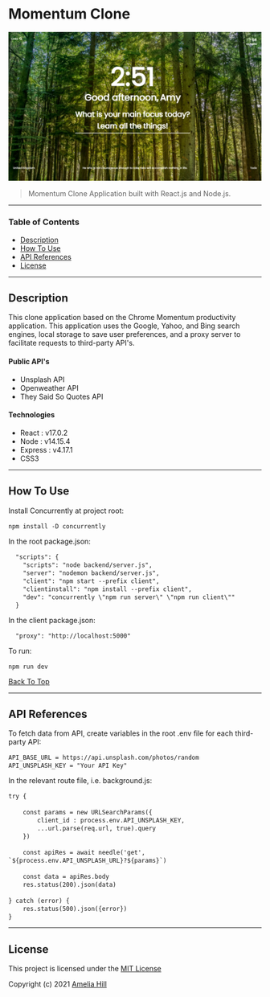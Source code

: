 # Momentum Clone

![Project Image](weather.png)

> Momentum Clone Application built with React.js and Node.js.

---

### Table of Contents

- [Description](#description)
- [How To Use](#how-to-use)
- [API References](#references)
- [License](#license)

---

## Description

This clone application based on the Chrome Momentum productivity application. This application uses the Google, Yahoo, and Bing search engines, local storage to save user preferences, and a proxy server to facilitate requests to third-party API's.

#### Public API's

- Unsplash API
- Openweather API
- They Said So Quotes API

#### Technologies

- React : v17.0.2
- Node : v14.15.4
- Express : v4.17.1
- CSS3

---

## How To Use

Install Concurrently at project root:

```
npm install -D concurrently
```

In the root package.json:

```
  "scripts": {
    "scripts": "node backend/server.js",
    "server": "nodemon backend/server.js",
    "client": "npm start --prefix client",
    "clientinstall": "npm install --prefix client",
    "dev": "concurrently \"npm run server\" \"npm run client\""
  }
```

In the client package.json:

```
  "proxy": "http://localhost:5000"
```

To run:

```
npm run dev
```

[Back To Top](#ultimate-herb-finder)

---

## API References

To fetch data from API, create variables in the root .env file for each third-party API:

```
API_BASE_URL = https://api.unsplash.com/photos/random
API_UNSPLASH_KEY = "Your API Key"
```

In the relevant route file, i.e. background.js:

```
try {

    const params = new URLSearchParams({
        client_id : process.env.API_UNSPLASH_KEY,
        ...url.parse(req.url, true).query
    })

    const apiRes = await needle('get', `${process.env.API_UNSPLASH_URL}?${params}`)

    const data = apiRes.body
    res.status(200).json(data)

} catch (error) {
    res.status(500).json({error})
}
```

---

## License

This project is licensed under the [MIT License](#LICENSE.txt)

Copyright (c) 2021 [Amelia Hill](#https://ameliahill.com)

